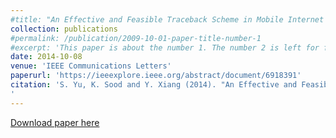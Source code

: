 ```yaml
---
#title: "An Effective and Feasible Traceback Scheme in Mobile Internet Environment"
collection: publications
#permalink: /publication/2009-10-01-paper-title-number-1
#excerpt: 'This paper is about the number 1. The number 2 is left for future work.'
date: 2014-10-08
venue: 'IEEE Communications Letters'
paperurl: 'https://ieeexplore.ieee.org/abstract/document/6918391'
citation: 'S. Yu, K. Sood and Y. Xiang (2014). "An Effective and Feasible Traceback Scheme in Mobile Internet Environment" <i>IEEE Communications Letters Vol. 18</i>. pp. 1911-1914(11).
'
---
```


[Download paper here](https://ieeexplore.ieee.org/abstract/document/6918391)

 
